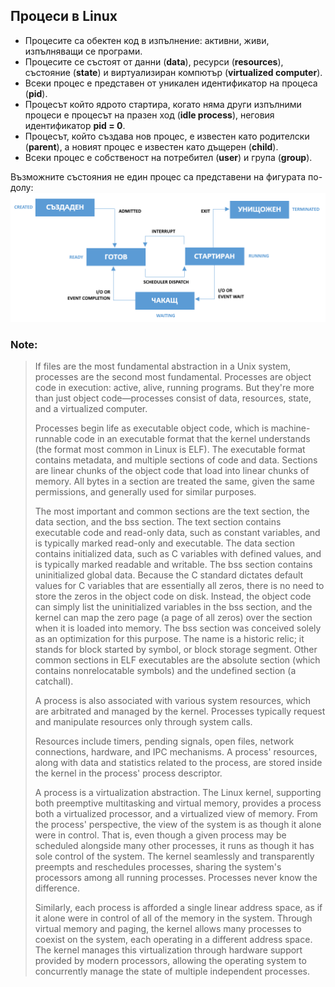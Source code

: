 ## Процеси в Linux

- Процесите са обектен код в изпълнение: активни, живи, изпълняващи се програми.
- Процесите се състоят от данни (**data**), ресурси (**resources**), състояние (**state**) и виртуализиран компютър (**virtualized computer**).
- Всеки процес е представен от уникален идентификатор на процеса (**pid**).
- Процесът който ядрото стартира, когато няма други изпълними процеси е процесът на празен ход (**idle process**), неговия идентификатор **pid = 0**.
- Процесът, който създава нов процес, е известен като родителски (**parent**), а новият процес е известен като дъщерен (**child**).
- Всеки процес е собственост на потребител (**user**) и група (**group**).

Възможните състояния не един процес са представени на фигурата по-долу:
![01.png](01.png)

### Note:

> If files are the most fundamental abstraction in a Unix system, processes are the second most fundamental. Processes are object code in execution: active, alive, running programs. But they're more than just object code—processes consist of data, resources, state, and a virtualized computer.
>
> Processes begin life as executable object code, which is machine-runnable code in an executable format that the kernel understands (the format most common in Linux is ELF). The executable format contains metadata, and multiple sections of code and data. Sections are linear chunks of the object code that load into linear chunks of memory. All bytes in a section are treated the same, given the same permissions, and generally used for similar purposes. 
>
> The most important and common sections are the text section, the data section, and the bss section. The text section contains executable code and read-only data, such as constant variables, and is typically marked read-only and executable. The data section contains initialized data, such as C variables with defined values, and is typically marked readable and writable. The bss section contains uninitialized global data. Because the C standard dictates default values for C variables that are essentially all zeros, there is no need to store the zeros in the object code on disk. Instead, the object code can simply list the uninitialized variables in the bss section, and the kernel can map the zero page (a page of all zeros) over the section when it is loaded into memory. The bss section was conceived solely as an optimization for this purpose. The name is a historic relic; it stands for block started by symbol, or block storage segment. Other common sections in ELF executables are the absolute section (which contains nonrelocatable symbols) and the undefined section (a catchall).
>
> A process is also associated with various system resources, which are arbitrated and managed by the kernel. Processes typically request and manipulate resources only through system calls.
> 
> Resources include timers, pending signals, open files, network connections, hardware, and IPC mechanisms. A process' resources, along with data and statistics related to the process, are stored inside the kernel in the process' process descriptor.
>
> A process is a virtualization abstraction. The Linux kernel, supporting both preemptive multitasking and virtual memory, provides a process both a virtualized processor, and a virtualized view of memory. From the process' perspective, the view of the system is as though it alone were in control. That is, even though a given process may be scheduled alongside many other processes, it runs as though it has sole control of the system. The kernel seamlessly and transparently preempts and reschedules processes, sharing the system's processors among all running processes. Processes never know the difference.
> 
> Similarly, each process is afforded a single linear address space, as if it alone were in control of all of the memory in the system. Through virtual memory and paging, the kernel allows many processes to coexist on the system, each operating in a different address space. The kernel manages this virtualization through hardware support provided by modern processors, allowing the operating system to concurrently manage the state of multiple independent processes.
